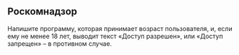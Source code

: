 ## Роскомнадзор

Напишите программу, которая принимает возраст пользователя, и, если ему не менее 18 лет, выводит текст «Доступ разрешен», или «Доступ запрещен» – в противном случае.